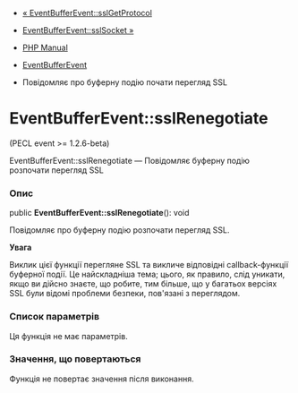 - [« EventBufferEvent::sslGetProtocol](eventbufferevent.sslgetprotocol.md)
- [EventBufferEvent::sslSocket »](eventbufferevent.sslsocket.md)

- [PHP Manual](index.md)
- [EventBufferEvent](class.eventbufferevent.md)
- Повідомляє про буферну подію почати перегляд SSL

# EventBufferEvent::sslRenegotiate

(PECL event \>= 1.2.6-beta)

EventBufferEvent::sslRenegotiate — Повідомляє буферну подію розпочати
перегляд SSL

### Опис

public **EventBufferEvent::sslRenegotiate**(): void

Повідомляє про буферну подію розпочати перегляд SSL.

**Увага**

Виклик цієї функції перегляне SSL та викличе відповідні
callback-функції буферної події. Це найскладніша тема; цього, як
правило, слід уникати, якщо ви дійсно знаєте, що
робите, тим більше, що у багатьох версіях SSL були відомі проблеми
безпеки, пов'язані з переглядом.

### Список параметрів

Ця функція не має параметрів.

### Значення, що повертаються

Функція не повертає значення після виконання.
